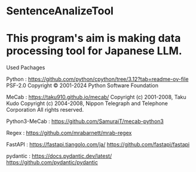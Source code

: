 # SentenceAnalizeTool
# This program's aim is making data processing tool for Japanese LLM.


Used Pachages

Python : https://github.com/python/cpython/tree/3.12?tab=readme-ov-file
         PSF-2.0
         Copyright © 2001-2024 Python Software Foundation

MeCab : https://taku910.github.io/mecab/
        Copyright (c) 2001-2008, Taku Kudo
        Copyright (c) 2004-2008, Nippon Telegraph and Telephone Corporation
        All rights reserved.

Python3-MeCab : https://github.com/SamuraiT/mecab-python3

Regex : https://github.com/mrabarnett/mrab-regex

FastAPI : https://fastapi.tiangolo.com/ja/
          https://github.com/fastapi/fastapi

pydantic : https://docs.pydantic.dev/latest/
           https://github.com/pydantic/pydantic
